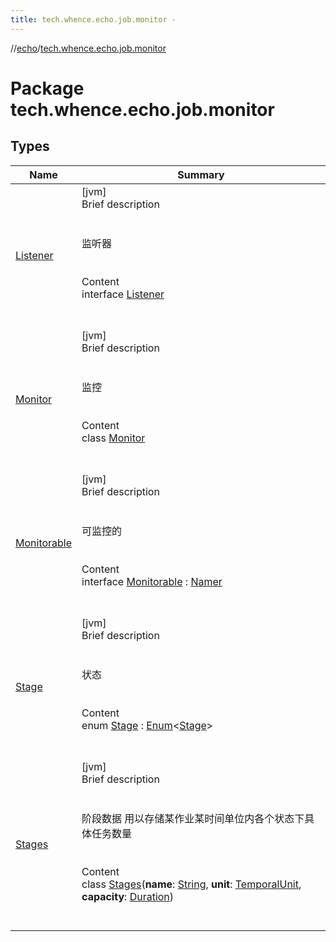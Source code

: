 ```yaml
---
title: tech.whence.echo.job.monitor -
---
```

//[echo](../index.md)/[tech.whence.echo.job.monitor](index.md)



# Package tech.whence.echo.job.monitor  


## Types  
  
|  Name|  Summary| 
|---|---|
| [Listener](-listener/index.md)| [jvm]  <br>Brief description  <br><br><br>监听器<br><br>  <br>Content  <br>interface [Listener](-listener/index.md)  <br><br><br>
| [Monitor](-monitor/index.md)| [jvm]  <br>Brief description  <br><br><br>监控<br><br>  <br>Content  <br>class [Monitor](-monitor/index.md)  <br><br><br>
| [Monitorable](-monitorable/index.md)| [jvm]  <br>Brief description  <br><br><br>可监控的<br><br>  <br>Content  <br>interface [Monitorable](-monitorable/index.md) : [Namer](../tech.whence.echo.definition/-namer/index.md)  <br><br><br>
| [Stage](-stage/index.md)| [jvm]  <br>Brief description  <br><br><br>状态<br><br>  <br>Content  <br>enum [Stage](-stage/index.md) : [Enum](https://kotlinlang.org/api/latest/jvm/stdlib/kotlin/-enum/index.html)<[Stage](-stage/index.md)>   <br><br><br>
| [Stages](-stages/index.md)| [jvm]  <br>Brief description  <br><br><br>阶段数据 用以存储某作业某时间单位内各个状态下具体任务数量<br><br>  <br>Content  <br>class [Stages](-stages/index.md)(**name**: [String](https://kotlinlang.org/api/latest/jvm/stdlib/kotlin/-string/index.html), **unit**: [TemporalUnit](https://docs.oracle.com/javase/8/docs/api/java/time/temporal/TemporalUnit.html), **capacity**: [Duration](https://docs.oracle.com/javase/8/docs/api/java/time/Duration.html))  <br><br><br>

